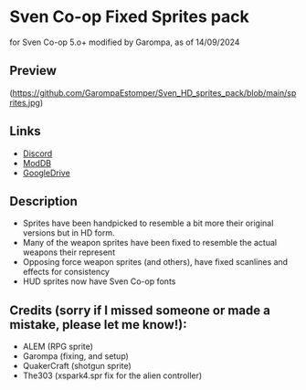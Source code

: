 # Sven Co-op Fixed Sprites pack
for Sven Co-op 5.o+  modified by Garompa, as of 14/09/2024 

## Preview
(https://github.com/GarompaEstomper/Sven_HD_sprites_pack/blob/main/sprites.jpg)

## Links

- [Discord]()
- [ModDB]()
- [GoogleDrive](https://drive.google.com/file/d/1Gy-kec49GCdEtgZhA4-RHspOslEZTTqD/view?usp=sharing)

## Description

- Sprites have been handpicked to resemble a bit more their original versions but in HD form.
- Many of the weapon sprites have been fixed to resemble the actual weapons their represent
- Opposing force weapon sprites (and others), have fixed scanlines and effects for consistency
- HUD sprites now have Sven Co-op fonts

## Credits (sorry if I missed someone or made a mistake, please let me know!):

- ALEM (RPG sprite)
- Garompa (fixing, and setup)
- QuakerCraft (shotgun sprite)
- The303 (xspark4.spr fix for the alien controller)

